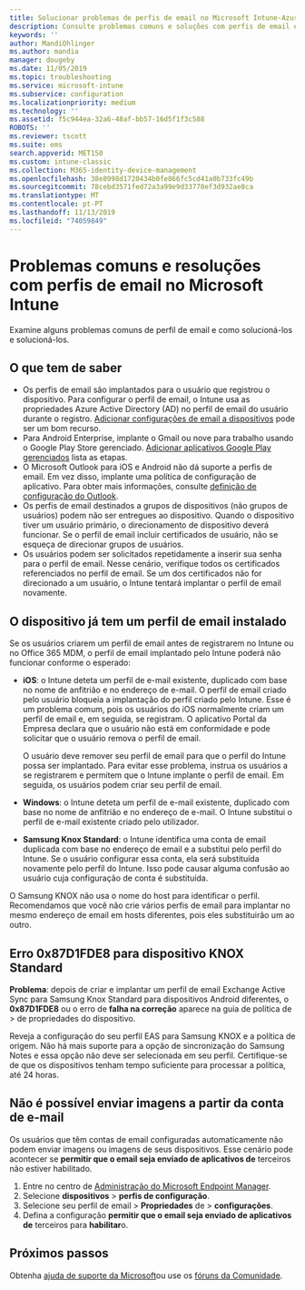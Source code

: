 ```yaml
---
title: Solucionar problemas de perfis de email no Microsoft Intune-Azure | Microsoft Docs
description: Consulte problemas comuns e soluções com perfis de email em Microsoft Intune, incluindo perfis de email duplicados e erros em dispositivos Samsung KNOX Standard Android.
keywords: ''
author: MandiOhlinger
ms.author: mandia
manager: dougeby
ms.date: 11/05/2019
ms.topic: troubleshooting
ms.service: microsoft-intune
ms.subservice: configuration
ms.localizationpriority: medium
ms.technology: ''
ms.assetid: f5c944ea-32a6-48af-bb57-16d5f1f3c588
ROBOTS: ''
ms.reviewer: tscott
ms.suite: ems
search.appverid: MET150
ms.custom: intune-classic
ms.collection: M365-identity-device-management
ms.openlocfilehash: 38e8998d1720434b0fe866fc5cd41a0b733fc49b
ms.sourcegitcommit: 78cebd3571fed72a3a99e9d33770ef3d932ae8ca
ms.translationtype: MT
ms.contentlocale: pt-PT
ms.lasthandoff: 11/13/2019
ms.locfileid: "74059849"
---
```

# <a name="common-issues-and-resolutions-with-email-profiles-in-microsoft-intune"></a>Problemas comuns e resoluções com perfis de email no Microsoft Intune

Examine alguns problemas comuns de perfil de email e como solucioná-los e solucioná-los.

## <a name="what-you-need-to-know"></a>O que tem de saber

- Os perfis de email são implantados para o usuário que registrou o dispositivo. Para configurar o perfil de email, o Intune usa as propriedades Azure Active Directory (AD) no perfil de email do usuário durante o registro. [Adicionar configurações de email a dispositivos](email-settings-configure.md) pode ser um bom recurso.
- Para Android Enterprise, implante o Gmail ou nove para trabalho usando o Google Play Store gerenciado. [Adicionar aplicativos Google Play gerenciados](../apps/apps-add-android-for-work.md) lista as etapas.
- O Microsoft Outlook para iOS e Android não dá suporte a perfis de email. Em vez disso, implante uma política de configuração de aplicativo. Para obter mais informações, consulte [definição de configuração do Outlook](../apps/app-configuration-policies-outlook.md).
- Os perfis de email destinados a grupos de dispositivos (não grupos de usuários) podem não ser entregues ao dispositivo. Quando o dispositivo tiver um usuário primário, o direcionamento de dispositivo deverá funcionar. Se o perfil de email incluir certificados de usuário, não se esqueça de direcionar grupos de usuários.
- Os usuários podem ser solicitados repetidamente a inserir sua senha para o perfil de email. Nesse cenário, verifique todos os certificados referenciados no perfil de email. Se um dos certificados não for direcionado a um usuário, o Intune tentará implantar o perfil de email novamente.

## <a name="device-already-has-an-email-profile-installed"></a>O dispositivo já tem um perfil de email instalado

Se os usuários criarem um perfil de email antes de registrarem no Intune ou no Office 365 MDM, o perfil de email implantado pelo Intune poderá não funcionar conforme o esperado:

- **iOS**: o Intune deteta um perfil de e-mail existente, duplicado com base no nome de anfitrião e no endereço de e-mail. O perfil de email criado pelo usuário bloqueia a implantação do perfil criado pelo Intune. Esse é um problema comum, pois os usuários do iOS normalmente criam um perfil de email e, em seguida, se registram. O aplicativo Portal da Empresa declara que o usuário não está em conformidade e pode solicitar que o usuário remova o perfil de email.

  O usuário deve remover seu perfil de email para que o perfil do Intune possa ser implantado. Para evitar esse problema, instrua os usuários a se registrarem e permitem que o Intune implante o perfil de email. Em seguida, os usuários podem criar seu perfil de email.

- **Windows**: o Intune deteta um perfil de e-mail existente, duplicado com base no nome de anfitrião e no endereço de e-mail. O Intune substitui o perfil de e-mail existente criado pelo utilizador.

- **Samsung Knox Standard**: o Intune identifica uma conta de email duplicada com base no endereço de email e a substitui pelo perfil do Intune. Se o usuário configurar essa conta, ela será substituída novamente pelo perfil do Intune. Isso pode causar alguma confusão ao usuário cuja configuração de conta é substituída.

O Samsung KNOX não usa o nome do host para identificar o perfil. Recomendamos que você não crie vários perfis de email para implantar no mesmo endereço de email em hosts diferentes, pois eles substituirão um ao outro.

## <a name="error-0x87d1fde8-for-knox-standard-device"></a>Erro 0x87D1FDE8 para dispositivo KNOX Standard

**Problema**: depois de criar e implantar um perfil de email Exchange Active Sync para Samsung Knox Standard para dispositivos Android diferentes, o **0x87D1FDE8** ou o erro de **falha na correção** aparece na guia de política de > de propriedades do dispositivo.

Reveja a configuração do seu perfil EAS para Samsung KNOX e a política de origem. Não há mais suporte para a opção de sincronização do Samsung Notes e essa opção não deve ser selecionada em seu perfil. Certifique-se de que os dispositivos tenham tempo suficiente para processar a política, até 24 horas.

## <a name="unable-to-send-images-from--email-account"></a>Não é possível enviar imagens a partir da conta de e-mail

Os usuários que têm contas de email configuradas automaticamente não podem enviar imagens ou imagens de seus dispositivos. Esse cenário pode acontecer se **permitir que o email seja enviado de aplicativos de** terceiros não estiver habilitado.

1. Entre no centro de [Administração do Microsoft Endpoint Manager](https://go.microsoft.com/fwlink/?linkid=2109431).
2. Selecione **dispositivos** > **perfis de configuração**.
3. Selecione seu perfil de email > **Propriedades** de > **configurações**.
4. Defina a configuração **permitir que o email seja enviado de aplicativos de** terceiros para **habilitar**o.

## <a name="next-steps"></a>Próximos passos

Obtenha [ajuda de suporte da Microsoft](../fundamentals/get-support.md)ou use os [fóruns da Comunidade](https://social.technet.microsoft.com/Forums/en-US/home?category=microsoftintune).
